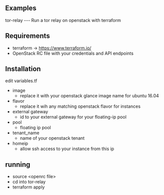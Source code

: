 ## Examples
tor-relay --- Run a tor relay on openstack with terraform

## Requirements
* terraform -> https://www.terraform.io/
* OpenStack RC file with your credentials and API endpoints 

## Installation
edit variables.tf

  - image 
      - replace it with your openstack glance image name for ubuntu 16.04
  - flavor 
      - replace it wih any matching openstack flavor for instances
  - external gateway 
      - id to your external gateway for your floating-ip pool
  - pool 
      - floating ip pool
  - tenant_name 
      - name of your openstack tenant
  - homeip 
      - allow ssh access to your instance from this ip

## running

* source \<openrc file\>
* cd into tor-relay
* terraform apply
